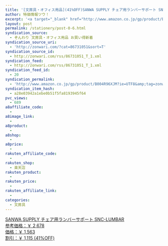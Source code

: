 ```yaml
---
title: '[文房具・オフィス用品](41%OFF)SANWA SUPPLY チェア用ランバーサポート SNC-LUMBAR ￥1,563'
author: 特価情報ツウ！
excerpt: '<a target="_blank" href="http://www.amazon.co.jp/gp/product/B004R96XJM?ie=UTF8&amp;tag=zonwari-22&amp;linkCode=as2&amp;camp=247&amp;creative=7399&amp;creativeASIN=B004R96XJM"><img src="http://ecx.images-amazon.com/images/I/41lzdJDMGhL._SL100_.jpg"><br>SANWA SUPPLY &#12481;&#12455;&#12450;&#29992;&#12521;&#12531;&#12496;&#12540;&#12469;&#12509;&#12540;&#12488; SNC-LUMBAR<br>&#21442;&#32771;&#20385;&#26684;&#65306;&#65509; 2,678<br>&#20385;&#26684;&#65306;&#65509; 1,563<br>&#21106;&#24341;&#65306;&#65509; 1,115 (41%OFF)</a>'
layout: post
permalink: /stationery/post-0-6.html
syndication_source:
  - ぞんわり 文房具・オフィス用品 お買い得新着
syndication_source_uri:
  - 'http://zonwari.com/?cat=86731051&sort=T'
syndication_source_id:
  - http://zonwari.com/rss/86731051_T_1.xml
syndication_feed:
  - http://zonwari.com/rss/86731051_T_1.xml
syndication_feed_id:
  - 20
syndication_permalink:
  - 'http://www.amazon.co.jp/gp/product/B004R96XJM?ie=UTF8&amp;tag=zonwari-22&amp;linkCode=as2&amp;camp=247&amp;creative=7399&amp;creativeASIN=B004R96XJM'
syndication_item_hash:
  - a28e03942a1ebe0b51f5fa8193945f64
pvc_views:
  - 689
a8affiliate_code:
  - 
a8image_link:
  - 
a8product:
  - 
a8shop:
  - 
a8price:
  - 
rakuten_affiliate_code:
  - 
rakuten_shop:
  - 楽天店
rakuten_product:
  - 
rakuten_price:
  - 
rakuten_affiliate_link:
  - 
categories:
  - 文房具
---
```

[<img src='http://i0.wp.com/ecx.images-amazon.com/images/I/41lzdJDMGhL._SL150_.jpg?w=546' title="" alt="" data-recalc-dims="1" />  
SANWA SUPPLY チェア用ランバーサポート SNC-LUMBAR  
参考価格：￥ 2,678  
価格：￥ 1,563  
割引：￥ 1,115 (41%OFF)][1]

 [1]: http://www.amazon.co.jp/gp/product/B004R96XJM?ie=UTF8&#038;tag=tokkajohotsu-22&#038;linkCode=as2&#038;camp=247&#038;creative=7399&#038;creativeASIN=B004R96XJM